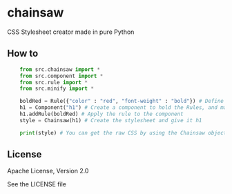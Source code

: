 # chainsaw
CSS Stylesheet creator made in pure Python

## How to

```python
    from src.chainsaw import *
    from src.component import *
    from src.rule import *
    from src.minify import *

    boldRed = Rule({"color" : "red", "font-weight" : "bold"}) # Define the styles in the rule
    h1 = Component("h1") # Create a component to hold the Rules, and make it apply to the HTML tag h1
    h1.addRule(boldRed) # Apply the rule to the component
    style = Chainsaw(h1) # Create the stylesheet and give it h1

    print(style) # You can get the raw CSS by using the Chainsaw object like a string
```

## License

Apache License, Version 2.0

See the LICENSE file
